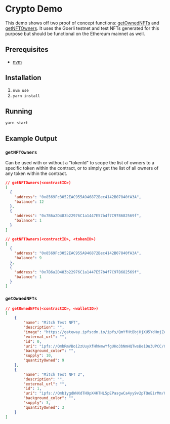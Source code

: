 # Crypto Demo

This demo shows off two proof of concept functions: [getOwnedNFTs](src/getOwnedNFTs.ts) and [getNFTOwners](src/getNFTOwners.ts). It uses the Goerli testnet and test NFTs generated for this purpose but should be functional on the Ethereum mainnet as well.

## Prerequisites

* [nvm](https://github.com/nvm-sh/nvm#installing-and-updating)

## Installation

1. `nvm use`
2. `yarn install`

## Running

`yarn start`

## Example Output

### `getNFTOwners`

Can be used with or without a "tokenId" to scope the list of owners to a specific token within the contract, or to simply get the list of all owners of any token within the contract.

```json
// getNFTOwners(<contractID>)
[
  {
    "address": "0x8569Fc3052EAC955A946872Bec4142B07840fA3A",
    "balance": 12
  },
  {
    "address": "0x7B6a2D483b22976C1a1447E57b4f7C97B682569f",
    "balance": 1
  }
]

// getNFTOwners(<contractID>, <tokenID>)
[
  {
    "address": "0x8569Fc3052EAC955A946872Bec4142B07840fA3A",
    "balance": 9
  },
  {
    "address": "0x7B6a2D483b22976C1a1447E57b4f7C97B682569f",
    "balance": 1
  }
]

```

### `getOwnedNFTs`

```json
// getOwnedNFTs(<contractID>, <walletID>)
[
	{
		"name": "Mitch Test NFT",
		"description": "",
		"image": "https://gateway.ipfscdn.io/ipfs/QmYfHtBbjHjXU5YdHnjZeSCVkKBrsjkawfPGNDrxBHdtpn/0.png",
		"external_url": "",
		"id": 0,
		"uri": "ipfs://QmbRmVBoi2zUuyXfHhNmwYfgUKo3bNmHQTwsBeiDu3UPCC/0",
		"background_color": "",
		"supply": 10,
		"quantityOwned": 9
	},
	{
		"name": "Mitch Test NFT 2",
		"description": "",
		"external_url": "",
		"id": 1,
		"uri": "ipfs://Qmb1ygdWHXdTH9pX4KTHL5pEPasgwCa4yy9v2pTQoEirMm/0",
		"background_color": "",
		"supply": 3,
		"quantityOwned": 3
	}
]
```